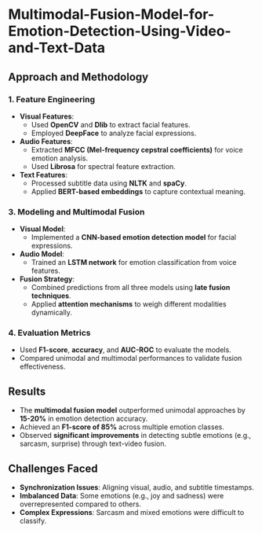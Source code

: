 # Multimodal-Fusion-Model-for-Emotion-Detection-Using-Video-and-Text-Data

## Approach and Methodology

### 1. **Feature Engineering**
- **Visual Features**:
  - Used **OpenCV** and **Dlib** to extract facial features.
  - Employed **DeepFace** to analyze facial expressions.
- **Audio Features**:
  - Extracted **MFCC (Mel-frequency cepstral coefficients)** for voice emotion analysis.
  - Used **Librosa** for spectral feature extraction.
- **Text Features**:
  - Processed subtitle data using **NLTK** and **spaCy**.
  - Applied **BERT-based embeddings** to capture contextual meaning.

### 3. **Modeling and Multimodal Fusion**
- **Visual Model**:
  - Implemented a **CNN-based emotion detection model** for facial expressions.
- **Audio Model**:
  - Trained an **LSTM network** for emotion classification from voice features.
- **Fusion Strategy**:
  - Combined predictions from all three models using **late fusion techniques**.
  - Applied **attention mechanisms** to weigh different modalities dynamically.

### 4. **Evaluation Metrics**
- Used **F1-score**, **accuracy**, and **AUC-ROC** to evaluate the models.
- Compared unimodal and multimodal performances to validate fusion effectiveness.

## Results
- The **multimodal fusion model** outperformed unimodal approaches by **15-20%** in emotion detection accuracy.
- Achieved an **F1-score of 85%** across multiple emotion classes.
- Observed **significant improvements** in detecting subtle emotions (e.g., sarcasm, surprise) through text-video fusion.

## Challenges Faced
- **Synchronization Issues**: Aligning visual, audio, and subtitle timestamps.
- **Imbalanced Data**: Some emotions (e.g., joy and sadness) were overrepresented compared to others.
- **Complex Expressions**: Sarcasm and mixed emotions were difficult to classify.
